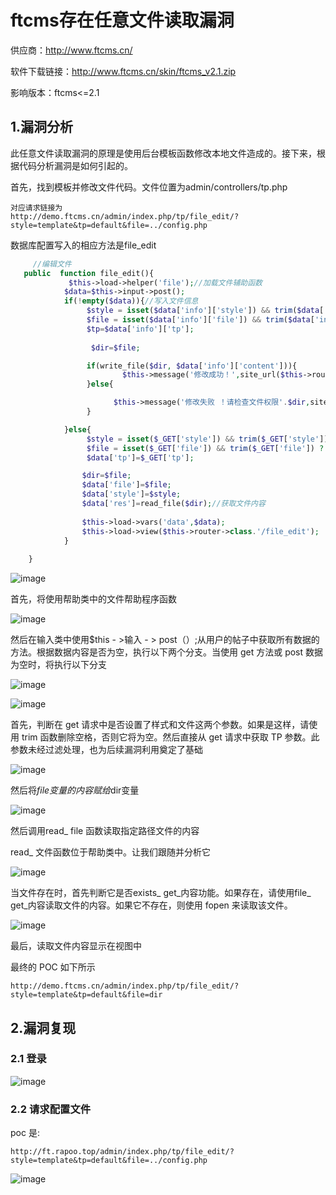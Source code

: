 # ftcms存在任意文件读取漏洞

供应商：http://www.ftcms.cn/

软件下载链接：http://www.ftcms.cn/skin/ftcms_v2.1.zip

影响版本：ftcms<=2.1

## 1.漏洞分析

此任意文件读取漏洞的原理是使用后台模板函数修改本地文件造成的。接下来，根据代码分析漏洞是如何引起的。

首先，找到模板并修改文件代码。文件位置为admin/controllers/tp.php

```text
对应请求链接为
http://demo.ftcms.cn/admin/index.php/tp/file_edit/?style=template&tp=default&file=../config.php
```

数据库配置写入的相应方法是file_edit

```php
	 //编辑文件	 
   public  function file_edit(){
	         $this->load->helper('file');//加载文件辅助函数
            $data=$this->input->post();
            if(!empty($data)){//写入文件信息
				 $style = isset($data['info']['style']) && trim($data['info']['style']) ? trim($data['info']['style']) : '';
				 $file = isset($data['info']['file']) && trim($data['info']['file']) ? trim($data['info']['file']) : '';
				 $tp=$data['info']['tp'];
				  
				  $dir=$file;

				 if(write_file($dir, $data['info']['content'])){
				         $this->message('修改成功！',site_url($this->router->class.'/file_lists?style='.$style.'&tp='.$tp));
                 }else{

                       $this->message('修改失败 ！请检查文件权限'.$dir,site_url($this->router->class.'/file_lists?style='.$style.'&tp='.$tp));
                 }

			}else{
			     $style = isset($_GET['style']) && trim($_GET['style']) ? trim($_GET['style']) : '';
				 $file = isset($_GET['file']) && trim($_GET['file']) ? trim($_GET['file']) : '';
				 $data['tp']=$_GET['tp'];

				$dir=$file;
			    $data['file']=$file;
			    $data['style']=$style;
				$data['res']=read_file($dir);//获取文件内容
				
				$this->load->vars('data',$data);	
				$this->load->view($this->router->class.'/file_edit');
			}	
			
    }
```

![image](https://user-images.githubusercontent.com/54017627/168750656-e2bfe9fd-7514-410a-87a6-c124beaf51a4.png)

首先，将使用帮助类中的文件帮助程序函数

![image](https://user-images.githubusercontent.com/54017627/168750722-e1be432e-113d-43fb-b7dd-2bc232e68255.png)

然后在输入类中使用$this - >输入 - > post（）;从用户的帖子中获取所有数据的方法。根据数据内容是否为空，执行以下两个分支。当使用 get 方法或 post 数据为空时，将执行以下分支

![image](https://user-images.githubusercontent.com/54017627/168750763-705ee9a6-3394-42ec-81e9-684bc2ace29c.png)

![image](https://user-images.githubusercontent.com/54017627/168750787-afb179a3-44cb-4383-81e5-b24759cf6541.png)

首先，判断在 get 请求中是否设置了样式和文件这两个参数。如果是这样，请使用 trim 函数删除空格，否则它将为空。然后直接从 get 请求中获取 TP 参数。此参数未经过滤处理，也为后续漏洞利用奠定了基础

![image](https://user-images.githubusercontent.com/54017627/168750858-e2413fa4-2708-4df4-b893-f0995bc90e77.png)

然后将$file变量的内容赋给$dir变量

![image](https://user-images.githubusercontent.com/54017627/168750944-18da21aa-fe6c-4989-ac8f-f29326f4e002.png)

然后调用read_ file 函数读取指定路径文件的内容  

read_ 文件函数位于帮助类中。让我们跟随并分析它

![image](https://user-images.githubusercontent.com/54017627/168751031-1ac9cf5c-574c-4a16-be21-809d53bbe1da.png)

当文件存在时，首先判断它是否exists_ get_内容功能。如果存在，请使用file_ get_内容读取文件的内容。如果它不存在，则使用 fopen 来读取该文件。

![image](https://user-images.githubusercontent.com/54017627/168751092-1f518427-c9d3-4a4b-a4af-7e24c8f527dc.png)

最后，读取文件内容显示在视图中  

最终的 POC 如下所示

```text
http://demo.ftcms.cn/admin/index.php/tp/file_edit/?style=template&tp=default&file=dir
```

## 2.漏洞复现

### 2.1 登录
![image](https://user-images.githubusercontent.com/54017627/168751408-c95f1530-9eec-41f9-aaf1-7efab15f1f95.png)

### 2.2 请求配置文件

poc 是:

```text
http://ft.rapoo.top/admin/index.php/tp/file_edit/?style=template&tp=default&file=../config.php
```

![image](https://user-images.githubusercontent.com/54017627/168751488-9aeee6bf-6d1d-4a70-bdd1-200d6d0869fc.png)

